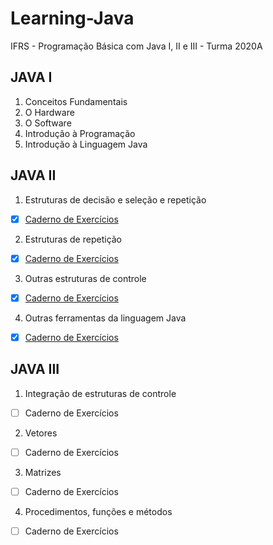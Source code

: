 # Learning-Java
IFRS - Programação Básica com Java I, II e III - Turma 2020A 

## JAVA I
1. Conceitos Fundamentais   
2. O Hardware   
3. O Software   
4. Introdução à Programação   
5. Introdução à Linguagem Java   

## JAVA II
1. Estruturas de decisão e seleção e repetição   
- [X] [Caderno de Exercícios](https://github.com/GePajarinen/Java-Learning/tree/master/Java%20II/Modulo%20I)
2. Estruturas de repetição   
- [x] [Caderno de Exercícios](https://github.com/GePajarinen/Learning-Java/blob/master/Java%20II/Modulo%20II)   
3. Outras estruturas de controle  
- [X] [Caderno de Exercícios](https://github.com/GePajarinen/Learning-Java/blob/master/Java%20II/Modulo%20III)   
4. Outras ferramentas da linguagem Java
- [x] [Caderno de Exercícios](https://github.com/GePajarinen/Java-Learning/tree/master/Java%20II/Modulo%20IV)   

## JAVA III
1. Integração de estruturas de controle   
- [ ] Caderno de Exercícios 
2. Vetores   
- [ ] Caderno de Exercícios 
3. Matrizes   
- [ ] Caderno de Exercícios 
4. Procedimentos, funções e métodos   
- [ ] Caderno de Exercícios
